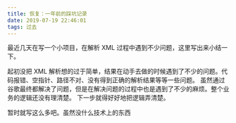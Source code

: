 ```yaml
---
title: 恢复：一年前的踩坑记录
date: 2019-07-19 22:46:01
tags: 过去
---
```

最近几天在写一个小项目，在解析 XML 过程中遇到不少问题，这里写出来小结一下。



<!--more-->



起初没把 XML 解析想的过于简单，结果在动手去做的时候遇到了不少的问题。代码报错、空指针、路径不对、没有得到正确的解析结果等等一些问题。
虽然通过谷歌最终都解决了问题，但是在解决问题的过程中也是遇到了不少的麻烦。整个业务的逻辑还没有理清楚。
下一步就得好好地把逻辑弄清楚。

暂时就写这么多吧。虽然没什么技术上的东西